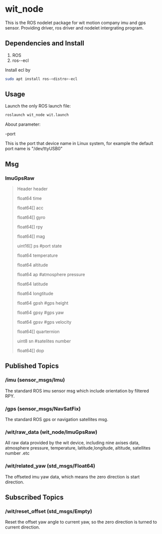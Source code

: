 # wit_node

This is the ROS nodelet package for wit motion company imu and gps sensor. Providing driver, ros driver and nodelet intergrating program.



## Dependencies and Install

1. ROS
2. ros-<distro>-ecl

Install ecl by

```bash
sudo apt install ros-<distro>-ecl
```



## Usage

Launch the only ROS launch file:

```bash
roslaunch wit_node wit.launch
```

About parameter:

-port

This is the port that device name in Linux system, for example the default port name is "/dev/ttyUSB0"



## Msg

### ImuGpsRaw

> Header header
>
> float64 time
>
> float64[] acc
>
> float64[] gyro
>
> float64[] rpy
>
> float64[] mag
>
> uint16[]  ps #port state
>
> float64   temperature
>
> float64   altitude
>
> float64   ap #atmosphere pressure
>
> float64   latitude
>
> float64   longtitude
>
> float64   gpsh #gps height
>
> float64   gpsy #gps yaw
>
> float64   gpsv #gps velocity
>
> float64[] quarternion
>
> uint8     sn #satelites number
>
> float64[] dop

## Published Topics

### /imu (sensor_msgs/Imu)

The standard ROS imu sensor msg which include orientation by filtered RPY.

### /gps (sensor_msgs/NavSatFix)

The standard ROS gps or navigation satellites msg.

### /wit/raw_data (wit_node/ImuGpsRaw)

All raw data provided by the wit device, including nine axises data, atmosphere pressure, temperature, latitude,longitude, altitude, satellites number .etc

### /wit/related_yaw (std_msgs/Float64)

The offseted imu yaw data, which means the zero direction is start direction.



## Subscribed Topics

### /wit/reset_offset (std_msgs/Empty)

Reset the offset yaw angle to current yaw,  so the zero direction is turned to current direction.



